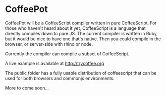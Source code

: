 # CoffeePot

CoffeePot will be a CoffeeScript compiler written in pure CoffeeScript.  For those who haven't heard about it yet, CoffeeScript is a language that directly compiles down to pure JS.  The current compiler is written in Ruby, but it would be nice to have one that's native.  Then you could compile in the browser, or server-side with rhino or node.

Currently the compiler can compile a subset of CoffeeScript.

A live example is available at <http://trycoffee.org>

The public folder has a fully usable distribution of coffeescript that can be used for both browsers and commonjs environments.

More to come soon...